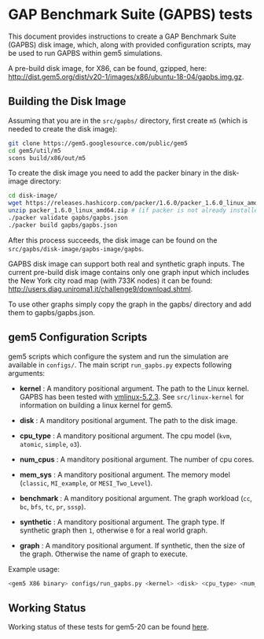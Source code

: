 # GAP Benchmark Suite (GAPBS) tests

This document provides instructions to create a GAP Benchmark Suite (GAPBS) disk image, which, along with provided configuration scripts, may be used to run GAPBS within gem5 simulations.

A pre-build disk image, for X86, can be found, gzipped, here: <http://dist.gem5.org/dist/v20-1/images/x86/ubuntu-18-04/gapbs.img.gz>.

## Building the Disk Image

Assuming that you are in the `src/gapbs/` directory, first create `m5` (which is needed to create the disk image):

```sh
git clone https://gem5.googlesource.com/public/gem5
cd gem5/util/m5
scons build/x86/out/m5
```

To create the disk image you need to add the packer binary in the disk-image directory:

```sh
cd disk-image/
wget https://releases.hashicorp.com/packer/1.6.0/packer_1.6.0_linux_amd64.zip   # (if packer is not already installed)
unzip packer_1.6.0_linux_amd64.zip # (if packer is not already installed)
./packer validate gapbs/gapbs.json
./packer build gapbs/gapbs.json
```

After this process succeeds, the disk image can be found on the `src/gapbs/disk-image/gapbs-image/gapbs`.

GAPBS disk image can support both real and synthetic graph inputs. The current pre-build disk image contains only one graph input which includes the New York city road map (with 733K nodes) it can be found: <http://users.diag.uniroma1.it/challenge9/download.shtml>.

To use other graphs simply copy the graph in the gapbs/ directory and add them to gapbs/gapbs.json.

## gem5 Configuration Scripts

gem5 scripts which configure the system and run the simulation are available in `configs/`.
The main script `run_gapbs.py` expects following arguments:

* **kernel** : A manditory positional argument. The path to the Linux kernel. GAPBS has been tested with [vmlinux-5.2.3](http://dist.gem5.org/dist/v20-1/kernels/x86/static/vmlinux-5.2.3). See `src/linux-kernel` for information on building a linux kernel for gem5.

* **disk** : A manditory positional argument. The path to the disk image.

* **cpu\_type** : A manditory positional argument. The cpu model (`kvm`, `atomic`, `simple`, `o3`).

* **num\_cpus** : A manditory positional argument. The number of cpu cores.

* **mem\_sys** : A manditory positional argument. The memory model (`classic`, `MI_example`, or `MESI_Two_Level`).

* **benchmark** : A manditory positional argument. The graph workload (`cc`, `bc`, `bfs`, `tc`, `pr`, `sssp`).

* **synthetic** : A manditory positional argument. The graph type. If synthetic graph then `1`, otherwise `0` for a real world graph.

* **graph** : A manditory positional argument. If synthetic, then the size of the graph. Otherwise the name of graph to execute.

Example usage:

```sh
<gem5 X86 binary> configs/run_gapbs.py <kernel> <disk> <cpu_type> <num_cpus> <mem_sys> <benchmark> <synthetic> <graph>
```
## Working Status

Working status of these tests for gem5-20 can be found [here](https://www.gem5.org/documentation/benchmark_status/gem5-20#gapbs-tests).
